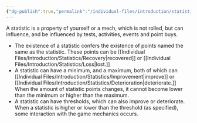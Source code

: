 ```yaml
---
{"dg-publish":true,"permalink":"/individual-files/introduction/statistics/"}
---
```


A statistic is a property of yourself or a mech, which is not rolled, but can influence, and be influenced by tests, activities, events and point buys.
* The existence of a statistic confers the existence of points named the same as the statistic. These points can be [[Individual Files/Introduction/Statistics/Recovery\|recovered]] or [[Individual Files/Introduction/Statistics/Loss\|lost.]]
* A statistic can have a minimum, and a maximum, both of which can [[Individual Files/Introduction/Statistics/Improvement\|improve]] or [[Individual Files/Introduction/Statistics/Deterioration\|deteriorate.]] When the amount of statistic points changes, it cannot become lower than the minimum or higher than the maximum. 
* A statistic can have thresholds, which can also improve or deteriorate. When a statistic is higher or lower than the threshold (as specified), some interaction with the game mechanics occurs.